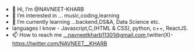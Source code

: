 - 👋 Hi, I’m @NAVNEET-KHARB
- 👀 I’m interested in ... music,coding,learning
- 🌱 I’m currently learning ...backend,DS&A, Data Science etc.
- languages I know - Javascript,C,(HTML & CSS), python, c++, ReactJS.
- 📫 How to reach me ...navneetkharb11301@gmail.com,twitter(X)- https://twitter.com/NAVNEET__KHARB

<!---
NAVNEET-KHARB/NAVNEET-KHARB is a ✨ special ✨ repository because its `README.md` (this file) appears on your GitHub profile.
You can click the Preview link to take a look at your changes.
--->
